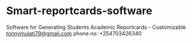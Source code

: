 # Smart-reportcards-software
Software for Generating Students Academic Reportcards - Customizable
tonnymulati79@gmail.com
phone no: +254703426340
